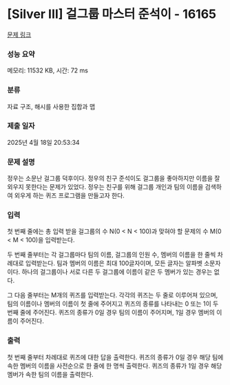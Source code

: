 # [Silver III] 걸그룹 마스터 준석이 - 16165 

[문제 링크](https://www.acmicpc.net/problem/16165) 

### 성능 요약

메모리: 11532 KB, 시간: 72 ms

### 분류

자료 구조, 해시를 사용한 집합과 맵

### 제출 일자

2025년 4월 18일 20:53:34

### 문제 설명

<p>정우는 소문난 걸그룹 덕후이다. 정우의 친구 준석이도 걸그룹을 좋아하지만 이름을 잘 외우지 못한다는 문제가 있었다. 정우는 친구를 위해 걸그룹 개인과 팀의 이름을 검색하여 외우게 하는 퀴즈 프로그램을 만들고자 한다.</p>

### 입력 

 <p>첫 번째 줄에는 총 입력 받을 걸그룹의 수 N(0 < N < 100)과 맞혀야 할 문제의 수 M(0 < M < 100)을 입력받는다.</p>

<p>두 번째 줄부터는 각 걸그룹마다 팀의 이름, 걸그룹의 인원 수, 멤버의 이름을 한 줄씩 차례대로 입력받는다. 팀과 멤버의 이름은 최대 100글자이며, 모든 글자는 알파벳 소문자이다. 하나의 걸그룹이나 서로 다른 두 걸그룹에 이름이 같은 두 멤버가 있는 경우는 없다.</p>

<p>그 다음 줄부터는 M개의 퀴즈를 입력받는다. 각각의 퀴즈는 두 줄로 이루어져 있으며, 팀의 이름이나 멤버의 이름이 첫 줄에 주어지고 퀴즈의 종류를 나타내는 0 또는 1이 두 번째 줄에 주어진다. 퀴즈의 종류가 0일 경우 팀의 이름이 주어지며, 1일 경우 멤버의 이름이 주어진다.</p>

### 출력 

 <p>첫 번째 줄부터 차례대로 퀴즈에 대한 답을 출력한다. 퀴즈의 종류가 0일 경우 해당 팀에 속한 멤버의 이름을 사전순으로 한 줄에 한 명씩 출력한다. 퀴즈의 종류가 1일 경우 해당 멤버가 속한 팀의 이름을 출력한다.</p>

